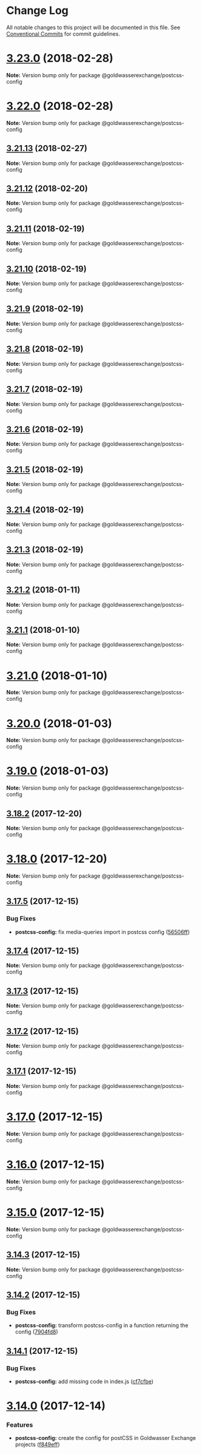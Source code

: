 # Change Log

All notable changes to this project will be documented in this file.
See [Conventional Commits](https://conventionalcommits.org) for commit guidelines.

<a name="3.23.0"></a>
# [3.23.0](https://github.com/goldwasserexchange/javascript/tree/master/packages/postcss-config/compare/v3.22.0...v3.23.0) (2018-02-28)




**Note:** Version bump only for package @goldwasserexchange/postcss-config

<a name="3.22.0"></a>
# [3.22.0](https://github.com/goldwasserexchange/javascript/tree/master/packages/postcss-config/compare/v3.21.13...v3.22.0) (2018-02-28)




**Note:** Version bump only for package @goldwasserexchange/postcss-config

<a name="3.21.13"></a>
## [3.21.13](https://github.com/goldwasserexchange/javascript/tree/master/packages/postcss-config/compare/v3.21.12...v3.21.13) (2018-02-27)




**Note:** Version bump only for package @goldwasserexchange/postcss-config

<a name="3.21.12"></a>
## [3.21.12](https://github.com/goldwasserexchange/javascript/tree/master/packages/postcss-config/compare/v3.21.11...v3.21.12) (2018-02-20)




**Note:** Version bump only for package @goldwasserexchange/postcss-config

<a name="3.21.11"></a>
## [3.21.11](https://github.com/goldwasserexchange/javascript/tree/master/packages/postcss-config/compare/v3.21.10...v3.21.11) (2018-02-19)




**Note:** Version bump only for package @goldwasserexchange/postcss-config

<a name="3.21.10"></a>
## [3.21.10](https://github.com/goldwasserexchange/javascript/tree/master/packages/postcss-config/compare/v3.21.9...v3.21.10) (2018-02-19)




**Note:** Version bump only for package @goldwasserexchange/postcss-config

<a name="3.21.9"></a>
## [3.21.9](https://github.com/goldwasserexchange/javascript/tree/master/packages/postcss-config/compare/v3.21.8...v3.21.9) (2018-02-19)




**Note:** Version bump only for package @goldwasserexchange/postcss-config

<a name="3.21.8"></a>
## [3.21.8](https://github.com/goldwasserexchange/javascript/tree/master/packages/postcss-config/compare/v3.21.7...v3.21.8) (2018-02-19)




**Note:** Version bump only for package @goldwasserexchange/postcss-config

<a name="3.21.7"></a>
## [3.21.7](https://github.com/goldwasserexchange/javascript/tree/master/packages/postcss-config/compare/v3.21.6...v3.21.7) (2018-02-19)




**Note:** Version bump only for package @goldwasserexchange/postcss-config

<a name="3.21.6"></a>
## [3.21.6](https://github.com/goldwasserexchange/javascript/tree/master/packages/postcss-config/compare/v3.21.5...v3.21.6) (2018-02-19)




**Note:** Version bump only for package @goldwasserexchange/postcss-config

<a name="3.21.5"></a>
## [3.21.5](https://github.com/goldwasserexchange/javascript/tree/master/packages/postcss-config/compare/v3.21.3...v3.21.5) (2018-02-19)




**Note:** Version bump only for package @goldwasserexchange/postcss-config

<a name="3.21.4"></a>
## [3.21.4](https://github.com/goldwasserexchange/javascript/tree/master/packages/postcss-config/compare/v3.21.3...v3.21.4) (2018-02-19)




**Note:** Version bump only for package @goldwasserexchange/postcss-config

<a name="3.21.3"></a>
## [3.21.3](https://github.com/goldwasserexchange/javascript/tree/master/packages/postcss-config/compare/v3.21.2...v3.21.3) (2018-02-19)




**Note:** Version bump only for package @goldwasserexchange/postcss-config

<a name="3.21.2"></a>
## [3.21.2](https://github.com/goldwasserexchange/javascript/tree/master/packages/postcss-config/compare/v3.21.1...v3.21.2) (2018-01-11)




**Note:** Version bump only for package @goldwasserexchange/postcss-config

<a name="3.21.1"></a>
## [3.21.1](https://github.com/goldwasserexchange/javascript/tree/master/packages/postcss-config/compare/v3.21.0...v3.21.1) (2018-01-10)




**Note:** Version bump only for package @goldwasserexchange/postcss-config

<a name="3.21.0"></a>
# [3.21.0](https://github.com/goldwasserexchange/javascript/tree/master/packages/postcss-config/compare/v3.20.0...v3.21.0) (2018-01-10)




**Note:** Version bump only for package @goldwasserexchange/postcss-config

<a name="3.20.0"></a>
# [3.20.0](https://github.com/goldwasserexchange/javascript/tree/master/packages/postcss-config/compare/v3.19.0...v3.20.0) (2018-01-03)




**Note:** Version bump only for package @goldwasserexchange/postcss-config

<a name="3.19.0"></a>
# [3.19.0](https://github.com/goldwasserexchange/javascript/tree/master/packages/postcss-config/compare/v3.18.2...v3.19.0) (2018-01-03)




**Note:** Version bump only for package @goldwasserexchange/postcss-config

<a name="3.18.2"></a>
## [3.18.2](https://github.com/goldwasserexchange/javascript/tree/master/packages/postcss-config/compare/v3.18.1...v3.18.2) (2017-12-20)




**Note:** Version bump only for package @goldwasserexchange/postcss-config

<a name="3.18.0"></a>
# [3.18.0](https://github.com/goldwasserexchange/javascript/tree/master/packages/postcss-config/compare/v3.17.5...v3.18.0) (2017-12-20)




**Note:** Version bump only for package @goldwasserexchange/postcss-config

<a name="3.17.5"></a>
## [3.17.5](https://github.com/goldwasserexchange/javascript/tree/master/packages/postcss-config/compare/v3.17.4...v3.17.5) (2017-12-15)


### Bug Fixes

* **postcss-config:** fix media-queries import in postcss config ([56506ff](https://github.com/goldwasserexchange/javascript/tree/master/packages/postcss-config/commit/56506ff))




<a name="3.17.4"></a>
## [3.17.4](https://github.com/goldwasserexchange/javascript/tree/master/packages/postcss-config/compare/v3.17.3...v3.17.4) (2017-12-15)




**Note:** Version bump only for package @goldwasserexchange/postcss-config

<a name="3.17.3"></a>
## [3.17.3](https://github.com/goldwasserexchange/javascript/tree/master/packages/postcss-config/compare/v3.17.2...v3.17.3) (2017-12-15)




**Note:** Version bump only for package @goldwasserexchange/postcss-config

<a name="3.17.2"></a>
## [3.17.2](https://github.com/goldwasserexchange/javascript/tree/master/packages/postcss-config/compare/v3.17.1...v3.17.2) (2017-12-15)




**Note:** Version bump only for package @goldwasserexchange/postcss-config

<a name="3.17.1"></a>
## [3.17.1](https://github.com/goldwasserexchange/javascript/tree/master/packages/postcss-config/compare/v3.17.0...v3.17.1) (2017-12-15)




**Note:** Version bump only for package @goldwasserexchange/postcss-config

<a name="3.17.0"></a>
# [3.17.0](https://github.com/goldwasserexchange/javascript/tree/master/packages/postcss-config/compare/v3.16.0...v3.17.0) (2017-12-15)




**Note:** Version bump only for package @goldwasserexchange/postcss-config

<a name="3.16.0"></a>
# [3.16.0](https://github.com/goldwasserexchange/javascript/tree/master/packages/postcss-config/compare/v3.15.3...v3.16.0) (2017-12-15)




**Note:** Version bump only for package @goldwasserexchange/postcss-config

<a name="3.15.0"></a>
# [3.15.0](https://github.com/goldwasserexchange/javascript/tree/master/packages/postcss-config/compare/v3.14.3...v3.15.0) (2017-12-15)




**Note:** Version bump only for package @goldwasserexchange/postcss-config

<a name="3.14.3"></a>
## [3.14.3](https://github.com/goldwasserexchange/javascript/tree/master/packages/postcss-config/compare/v3.14.2...v3.14.3) (2017-12-15)




**Note:** Version bump only for package @goldwasserexchange/postcss-config

<a name="3.14.2"></a>
## [3.14.2](https://github.com/goldwasserexchange/javascript/compare/v3.14.1...v3.14.2) (2017-12-15)


### Bug Fixes

* **postcss-config:** transform postcss-config in a function returning the config ([7904fd8](https://github.com/goldwasserexchange/javascript/commit/7904fd8))




<a name="3.14.1"></a>
## [3.14.1](https://github.com/goldwasserexchange/javascript/compare/v3.14.0...v3.14.1) (2017-12-15)


### Bug Fixes

* **postcss-config:** add missing code in index.js ([cf7cfbe](https://github.com/goldwasserexchange/javascript/commit/cf7cfbe))




<a name="3.14.0"></a>
# [3.14.0](https://github.com/goldwasserexchange/javascript/compare/v3.13.1...v3.14.0) (2017-12-14)


### Features

* **postcss-config:** create the config for postCSS in Goldwasser Exchange projects ([f849eff](https://github.com/goldwasserexchange/javascript/commit/f849eff))
